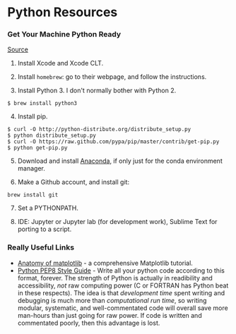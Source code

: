 # Python Resources
### Get Your Machine Python Ready
[Source](http://www.pyladies.com/blog/Get-Your-Mac-Ready-for-Python-Programming/)

1. Install Xcode and Xcode CLT.

2. Install `homebrew`: go to their webpage, and follow the instructions.

3. Install Python 3. I don't normally bother with Python 2.
```
$ brew install python3
```

4. Install pip.
```
$ curl -O http://python-distribute.org/distribute_setup.py
$ python distribute_setup.py
$ curl -O https://raw.github.com/pypa/pip/master/contrib/get-pip.py
$ python get-pip.py
```

5. Download and install [Anaconda](https://docs.continuum.io/anaconda/install-macos.html#macos-command-line-install), if only just for the conda environment manager.

6. Make a Github account, and install git:
```
brew install git
```

7. Set a PYTHONPATH.

8. IDE: Jupyter or Jupyter lab (for development work), Sublime Text for porting to a script.

### Really Useful Links
 - [Anatomy of matplotlib](https://github.com/WeatherGod/AnatomyOfMatplotlib) - a comprehensive Matplotlib tutorial.
 - [Python PEP8 Style Guide](https://www.python.org/dev/peps/pep-0008/) - Write all your python code according to this format, forever. The strength of Python is actually in readibility and accessibility, *not* raw computing power (C or FORTRAN has Python beat in these respects). The idea is that *development time* spent writing and debugging is much more than *computational run time*, so writing modular, systematic, and well-commentated code will overall save more man-hours than just going for raw power.  If code is written and commentated poorly, then this advantage is lost.
